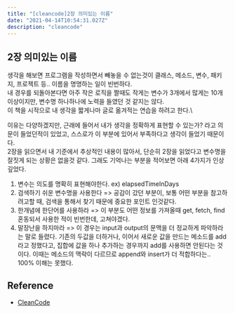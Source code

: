 ```yaml
---
title: "[cleancode]2장 의미있는 이름"
date: "2021-04-14T10:54:31.027Z"
description: "cleancode"
---
```


## 2장 의미있는 이름

생각을 해보면 프로그램을 작성하면서 빼놓을 수 없는것이 클래스, 메소드, 변수, 패키지, 프로젝트 등.. 이름을 명명하는 일이 빈번하다.\
내 경우를 되돌아본다면 아주 작은 로직을 짤때도 작게는 변수가 3개에서 많게는 10개 이상이지만, 변수명 하나하나에 노력을 들였던 것 같지는 않다.\
이 책을 시작으로 내 생각을 짧게나마 글로 옮겨적는 연습을 하려고 한다.\

이유는 다양하겠지만, 근래에 들어서 내가 생각을 정확하게 표현할 수 있는가? 라고 의문이 들었던적이 있었고, 스스로가 이 부분에 있어서 부족하다고 생각이 들었기 때문이다.\
2장을 읽으면서 내 기준에서 추상적인 내용이 많아서, 단순히 2장을 읽었다고 변수명을 잘짓게 되는 상황은 없을것 같다. 그래도 기억나는 부분을 적어보면 아래 4가지가 인상깊었다.

1. 변수는 의도를 명확히 표현해야한다. ex) elapsedTimeInDays
2. 검색하기 쉬운 변수명을 사용한다 => 공감이 갔던 부분이, 보통 어떤 부분을 참고하려고할 때, 검색을 통해서 찾기 때문에 중요한 포인트 인것같다.
3. 한개념에 한단어를 사용하라 => 이 부분도 어떤 정보를 가져올때 get, fetch, find 혼동되서 사용한 적이 빈번한데, 고쳐야겠다.
4. 말장난을 하지마라 => 이 경우는 input과 output의 문맥을 더 정교하게 파악하라는 말로 들렸다. 기존의 두값을 더하거나, 이어서 새로운 값을 만드는 메소드를 add라고 정했다고, 집합에 값을 하나 추가하는 경우까지 add를 사용하면 안된다는 것이다. 이때는 메소드의 맥락이 다르므로 append와 insert가 더 적합하다는.. 100% 이해는 못했다.

## Reference

- [CleanCode](http://www.yes24.com/Product/Goods/11681152)
